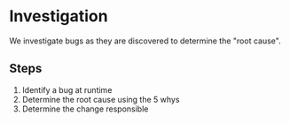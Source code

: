 # Investigation

We investigate bugs as they are discovered to determine the "root cause".

## Steps

1. Identify a bug at runtime
1. Determine the root cause using the 5 whys
1. Determine the change responsible
